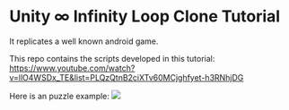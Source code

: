 # Unity ∞ Infinity Loop Clone Tutorial 

It  replicates a well known android game.

This repo contains the scripts developed in this tutorial:
https://www.youtube.com/watch?v=llO4WSDx_TE&list=PLQzQtnB2ciXTv60MCjghfyet-h3RNhjDG

Here is an puzzle example:
![](https://i.imgur.com/YaE5Lj9.gif)

